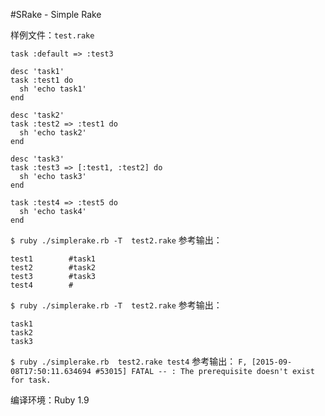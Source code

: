 #SRake - Simple Rake

样例文件：```test.rake```


````
task :default => :test3

desc 'task1'
task :test1 do
  sh 'echo task1'
end

desc 'task2'
task :test2 => :test1 do
  sh 'echo task2'
end

desc 'task3'
task :test3 => [:test1, :test2] do
  sh 'echo task3'
end

task :test4 => :test5 do
  sh 'echo task4'
end
````


```$ ruby ./simplerake.rb -T  test2.rake``` 
参考输出：
```
test1        #task1
test2        #task2
test3        #task3
test4        #

```


```$ ruby ./simplerake.rb -T  test2.rake``` 
参考输出：
```
task1
task2
task3

```


```$ ruby ./simplerake.rb  test2.rake test4```
参考输出：
```F, [2015-09-08T17:50:11.634694 #53015] FATAL -- : The prerequisite doesn't exist for task.```



编译环境：Ruby 1.9

